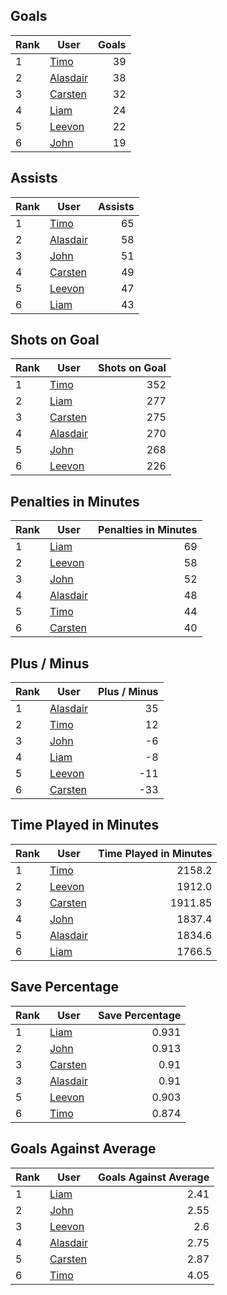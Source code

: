 ## Goals
| Rank | User | Goals |
| :--- | ---- | ---------: |
| 1 | [Timo](https://github.com/llevasseur/world-juniors-2022/blob/master/ROSTERS.md#Timo) |  39 |
| 2 | [Alasdair](https://github.com/llevasseur/world-juniors-2022/blob/master/ROSTERS.md#Alasdair) |  38 |
| 3 | [Carsten](https://github.com/llevasseur/world-juniors-2022/blob/master/ROSTERS.md#Carsten) |  32 |
| 4 | [Liam](https://github.com/llevasseur/world-juniors-2022/blob/master/ROSTERS.md#Liam) |  24 |
| 5 | [Leevon](https://github.com/llevasseur/world-juniors-2022/blob/master/ROSTERS.md#Leevon) |  22 |
| 6 | [John](https://github.com/llevasseur/world-juniors-2022/blob/master/ROSTERS.md#John) |  19 |
## Assists
| Rank | User | Assists |
| :--- | ---- | ---------: |
| 1 | [Timo](https://github.com/llevasseur/world-juniors-2022/blob/master/ROSTERS.md#Timo) |  65 |
| 2 | [Alasdair](https://github.com/llevasseur/world-juniors-2022/blob/master/ROSTERS.md#Alasdair) |  58 |
| 3 | [John](https://github.com/llevasseur/world-juniors-2022/blob/master/ROSTERS.md#John) |  51 |
| 4 | [Carsten](https://github.com/llevasseur/world-juniors-2022/blob/master/ROSTERS.md#Carsten) |  49 |
| 5 | [Leevon](https://github.com/llevasseur/world-juniors-2022/blob/master/ROSTERS.md#Leevon) |  47 |
| 6 | [Liam](https://github.com/llevasseur/world-juniors-2022/blob/master/ROSTERS.md#Liam) |  43 |
## Shots on Goal
| Rank | User | Shots on Goal |
| :--- | ---- | ---------: |
| 1 | [Timo](https://github.com/llevasseur/world-juniors-2022/blob/master/ROSTERS.md#Timo) |  352 |
| 2 | [Liam](https://github.com/llevasseur/world-juniors-2022/blob/master/ROSTERS.md#Liam) |  277 |
| 3 | [Carsten](https://github.com/llevasseur/world-juniors-2022/blob/master/ROSTERS.md#Carsten) |  275 |
| 4 | [Alasdair](https://github.com/llevasseur/world-juniors-2022/blob/master/ROSTERS.md#Alasdair) |  270 |
| 5 | [John](https://github.com/llevasseur/world-juniors-2022/blob/master/ROSTERS.md#John) |  268 |
| 6 | [Leevon](https://github.com/llevasseur/world-juniors-2022/blob/master/ROSTERS.md#Leevon) |  226 |
## Penalties in Minutes
| Rank | User | Penalties in Minutes |
| :--- | ---- | ---------: |
| 1 | [Liam](https://github.com/llevasseur/world-juniors-2022/blob/master/ROSTERS.md#Liam) |  69 |
| 2 | [Leevon](https://github.com/llevasseur/world-juniors-2022/blob/master/ROSTERS.md#Leevon) |  58 |
| 3 | [John](https://github.com/llevasseur/world-juniors-2022/blob/master/ROSTERS.md#John) |  52 |
| 4 | [Alasdair](https://github.com/llevasseur/world-juniors-2022/blob/master/ROSTERS.md#Alasdair) |  48 |
| 5 | [Timo](https://github.com/llevasseur/world-juniors-2022/blob/master/ROSTERS.md#Timo) |  44 |
| 6 | [Carsten](https://github.com/llevasseur/world-juniors-2022/blob/master/ROSTERS.md#Carsten) |  40 |
## Plus / Minus
| Rank | User | Plus / Minus |
| :--- | ---- | ---------: |
| 1 | [Alasdair](https://github.com/llevasseur/world-juniors-2022/blob/master/ROSTERS.md#Alasdair) |  35 |
| 2 | [Timo](https://github.com/llevasseur/world-juniors-2022/blob/master/ROSTERS.md#Timo) |  12 |
| 3 | [John](https://github.com/llevasseur/world-juniors-2022/blob/master/ROSTERS.md#John) |  -6 |
| 4 | [Liam](https://github.com/llevasseur/world-juniors-2022/blob/master/ROSTERS.md#Liam) |  -8 |
| 5 | [Leevon](https://github.com/llevasseur/world-juniors-2022/blob/master/ROSTERS.md#Leevon) |  -11 |
| 6 | [Carsten](https://github.com/llevasseur/world-juniors-2022/blob/master/ROSTERS.md#Carsten) |  -33 |
## Time Played in Minutes
| Rank | User | Time Played in Minutes |
| :--- | ---- | ---------: |
| 1 | [Timo](https://github.com/llevasseur/world-juniors-2022/blob/master/ROSTERS.md#Timo) |  2158.2 |
| 2 | [Leevon](https://github.com/llevasseur/world-juniors-2022/blob/master/ROSTERS.md#Leevon) |  1912.0 |
| 3 | [Carsten](https://github.com/llevasseur/world-juniors-2022/blob/master/ROSTERS.md#Carsten) |  1911.85 |
| 4 | [John](https://github.com/llevasseur/world-juniors-2022/blob/master/ROSTERS.md#John) |  1837.4 |
| 5 | [Alasdair](https://github.com/llevasseur/world-juniors-2022/blob/master/ROSTERS.md#Alasdair) |  1834.6 |
| 6 | [Liam](https://github.com/llevasseur/world-juniors-2022/blob/master/ROSTERS.md#Liam) |  1766.5 |
## Save Percentage
| Rank | User | Save Percentage |
| :--- | ---- | ---------: |
| 1 | [Liam](https://github.com/llevasseur/world-juniors-2022/blob/master/ROSTERS.md#Liam) |  0.931 |
| 2 | [John](https://github.com/llevasseur/world-juniors-2022/blob/master/ROSTERS.md#John) |  0.913 |
| 3 | [Carsten](https://github.com/llevasseur/world-juniors-2022/blob/master/ROSTERS.md#Carsten) |  0.91 |
| 3 | [Alasdair](https://github.com/llevasseur/world-juniors-2022/blob/master/ROSTERS.md#Alasdair) |  0.91 |
| 5 | [Leevon](https://github.com/llevasseur/world-juniors-2022/blob/master/ROSTERS.md#Leevon) |  0.903 |
| 6 | [Timo](https://github.com/llevasseur/world-juniors-2022/blob/master/ROSTERS.md#Timo) |  0.874 |
## Goals Against Average
| Rank | User | Goals Against Average |
| :--- | ---- | ---------: |
| 1 | [Liam](https://github.com/llevasseur/world-juniors-2022/blob/master/ROSTERS.md#Liam) |  2.41 |
| 2 | [John](https://github.com/llevasseur/world-juniors-2022/blob/master/ROSTERS.md#John) |  2.55 |
| 3 | [Leevon](https://github.com/llevasseur/world-juniors-2022/blob/master/ROSTERS.md#Leevon) |  2.6 |
| 4 | [Alasdair](https://github.com/llevasseur/world-juniors-2022/blob/master/ROSTERS.md#Alasdair) |  2.75 |
| 5 | [Carsten](https://github.com/llevasseur/world-juniors-2022/blob/master/ROSTERS.md#Carsten) |  2.87 |
| 6 | [Timo](https://github.com/llevasseur/world-juniors-2022/blob/master/ROSTERS.md#Timo) |  4.05 |
